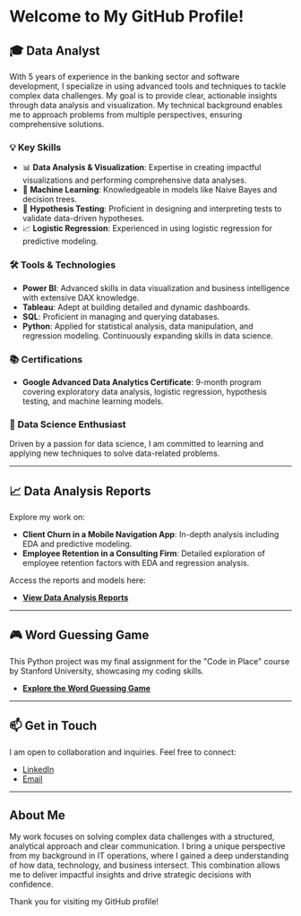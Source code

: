 # Welcome to My GitHub Profile!

## 🎓 Data Analyst

With 5 years of experience in the banking sector and software development, I specialize in using advanced tools and techniques to tackle complex data challenges. My goal is to provide clear, actionable insights through data analysis and visualization. My technical background enables me to approach problems from multiple perspectives, ensuring comprehensive solutions.

### 💡 Key Skills
- 📊 **Data Analysis & Visualization**: Expertise in creating impactful visualizations and performing comprehensive data analyses.
- 🤖 **Machine Learning**: Knowledgeable in models like Naive Bayes and decision trees.
- 🔬 **Hypothesis Testing**: Proficient in designing and interpreting tests to validate data-driven hypotheses.
- 📈 **Logistic Regression**: Experienced in using logistic regression for predictive modeling.

### 🛠️ Tools & Technologies
- **Power BI**: Advanced skills in data visualization and business intelligence with extensive DAX knowledge.
- **Tableau**: Adept at building detailed and dynamic dashboards.
- **SQL**: Proficient in managing and querying databases.
- **Python**: Applied for statistical analysis, data manipulation, and regression modeling. Continuously expanding skills in data science.

### 📚 Certifications
- **Google Advanced Data Analytics Certificate**: 9-month program covering exploratory data analysis, logistic regression, hypothesis testing, and machine learning models.
### 🚀 Data Science Enthusiast
Driven by a passion for data science, I am committed to learning and applying new techniques to solve data-related problems.

---

## 📈 **Data Analysis Reports**
Explore my work on:
- **Client Churn in a Mobile Navigation App**: In-depth analysis including EDA and predictive modeling.
- **Employee Retention in a Consulting Firm**: Detailed exploration of employee retention factors with EDA and regression analysis.

Access the reports and models here:

- [**View Data Analysis Reports**](https://drive.google.com/drive/folders/1LufYgH-iAzBnxcNzL9jDauPsEi2eUL4Z?usp=sharing)

---

## 🎮 **Word Guessing Game**
This Python project was my final assignment for the "Code in Place" course by Stanford University, showcasing my coding skills.

- [**Explore the Word Guessing Game**](https://codeinplace.stanford.edu/cip3/share/9zXfwphXidIrF12udhF9)

---

## 📫 Get in Touch

I am open to collaboration and inquiries. Feel free to connect:

- [LinkedIn](https://www.linkedin.com/in/isabel-vasco-349565182/)
- [Email](mailto:idrfv@icloud.com)

---

## About Me
 
My work focuses on solving complex data challenges with a structured, analytical approach and clear communication. I bring a unique perspective from my background in IT operations, where I gained a deep understanding of how data, technology, and business intersect. This combination allows me to deliver impactful insights and drive strategic decisions with confidence.


Thank you for visiting my GitHub profile!

